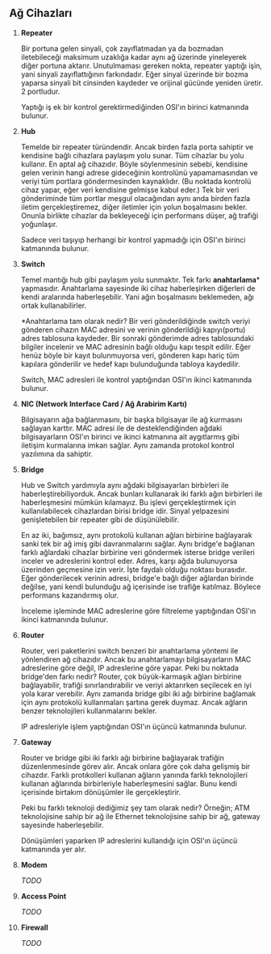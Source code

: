 ## Ağ Cihazları

1. **Repeater**

	Bir portuna gelen sinyali, çok zayıflatmadan ya da bozmadan iletebileceği maksimum uzaklığa kadar aynı ağ üzerinde yineleyerek diğer portuna aktarır. Unutulmaması gereken nokta, repeater yaptığı işin, yani sinyali zayıflattığının farkındadır. Eğer sinyal üzerinde bir bozma yaparsa sinyali bit cinsinden kaydeder ve orijinal gücünde yeniden üretir. 2 portludur.  

	Yaptığı iş ek bir kontrol gerektirmediğinden OSI'ın birinci katmanında bulunur.

2. **Hub**

	Temelde bir repeater türündendir. Ancak birden fazla porta sahiptir ve kendisine bağlı cihazlara paylaşım yolu sunar. Tüm cihazlar bu yolu kullanır. En aptal ağ cihazıdır. Böyle söylenmesinin sebebi, kendisine gelen verinin hangi adrese gideceğinin kontrolünü yapamamasından ve veriyi tüm portlara göndermesinden kaynaklıdır. (Bu noktada kontrolü cihaz yapar, eğer veri kendisine gelmişse kabul eder.) Tek bir veri gönderiminde tüm portlar meşgul olacağından aynı anda birden fazla iletim gerçekleştiremez, diğer iletimler için yolun boşalmasını bekler. Onunla birlikte cihazlar da bekleyeceği için performans düşer, ağ trafiği yoğunlaşır.  

	Sadece veri taşıyıp herhangi bir kontrol yapmadığı için OSI'ın birinci katmanında bulunur.


3. **Switch**
	
	Temel mantığı hub gibi paylaşım yolu sunmaktır. Tek farkı **anahtarlama*** yapmasıdır. Anahtarlama sayesinde iki cihaz haberleşirken diğerleri de kendi aralarında haberleşebilir. Yani ağın boşalmasını beklemeden, ağı ortak kullanabilirler.  

	*Anahtarlama tam olarak nedir? Bir veri gönderildiğinde switch veriyi gönderen cihazın MAC adresini ve verinin gönderildiği kapıyı(portu) adres tablosuna kaydeder. Bir sonraki gönderimde adres tablosundaki bilgiler incelenir ve MAC adresinin bağlı olduğu kapı tespit edilir. Eğer henüz böyle bir kayıt bulunmuyorsa veri, gönderen kapı hariç tüm kapılara gönderilir ve hedef kapı bulunduğunda tabloya kaydedilir.  

	Switch, MAC adresleri ile kontrol yaptığından OSI'ın ikinci katmanında bulunur.

4. **NIC (Network Interface Card / Ağ Arabirim Kartı)**

	Bilgisayarın ağa bağlanmasını, bir başka bilgisayar ile ağ kurmasını sağlayan karttır. MAC adresi ile de desteklendiğinden ağdaki bilgisayarların OSI'ın birinci ve ikinci katmanına ait aygıtlarmış gibi iletişim kurmalarına imkan sağlar. Aynı zamanda protokol kontrol yazılımına da sahiptir. 

3. **Bridge**

	Hub ve Switch yardımıyla aynı ağdaki bilgisayarları birbirleri ile haberleştirebiliyorduk. Ancak bunları kullanarak iki farklı ağın birbirleri ile haberleşmesini mümkün kılamayız. Bu işlevi gerçekleştirmek için kullanılabilecek cihazlardan birisi bridge idir. Sinyal yelpazesini genişletebilen bir repeater gibi de düşünülebilir.  

	En az iki, bağımsız, aynı protokolü kullanan ağları birbirine bağlayarak sanki tek bir ağ imiş gibi davranmalarını sağlar. Aynı bridge'e bağlanan farklı ağlardaki cihazlar birbirine veri göndermek isterse bridge verileri inceler ve adreslerini kontrol eder. Adres, karşı ağda bulunuyorsa üzerinden geçmesine izin verir. İşte faydalı olduğu noktası burasıdır. Eğer gönderilecek verinin adresi, bridge'e bağlı diğer ağlardan birinde değilse, yani kendi bulunduğu ağ içerisinde ise trafiğe katılmaz. Böylece performans kazandırmış olur.  

	İnceleme işleminde MAC adreslerine göre filtreleme yaptığından OSI'ın ikinci katmanında bulunur.

6. **Router**

	Router, veri paketlerini switch benzeri bir anahtarlama yöntemi ile yönlendiren ağ cihazıdır. Ancak bu anahtarlamayı bilgisayarların MAC adreslerine göre değil, IP adreslerine göre yapar. Peki bu noktada bridge'den farkı nedir? Router, çok büyük-karmaşık ağları birbirine bağlayabilir, trafiği sınırlandırabilir ve veriyi aktarırken seçilecek en iyi yola karar verebilir. Aynı zamanda bridge gibi iki ağı birbirine bağlamak için aynı protokolü kullanmaları şartına gerek duymaz. Ancak ağların benzer teknolojileri kullanmalarını bekler.  

	IP adresleriyle işlem yaptığından OSI'ın üçüncü katmanında bulunur.

7. **Gateway**

	Router ve bridge gibi iki farklı ağı birbirine bağlayarak trafiğin düzenlenmesinde görev alır. Ancak onlara göre çok daha gelişmiş bir cihazdır. Farklı protıkolleri kullanan ağların yanında farklı teknolojileri kullanan ağlarında birbirleriyle haberleşmesini sağlar. Bunu kendi içerisinde birtakım dönüşümler ile gerçekleştirir.  

	Peki bu farklı teknoloji dediğimiz şey tam olarak nedir? Örneğin; ATM teknolojisine sahip bir ağ ile Ethernet teknolojisine sahip bir ağ, gateway sayesinde haberleşebilir.  

	Dönüşümleri yaparken IP adreslerini kullandığı için OSI'ın üçüncü katmanında yer alır.

8. **Modem**

	*TODO*

9. **Access Point**

	*TODO*

10. **Firewall**

	*TODO*
